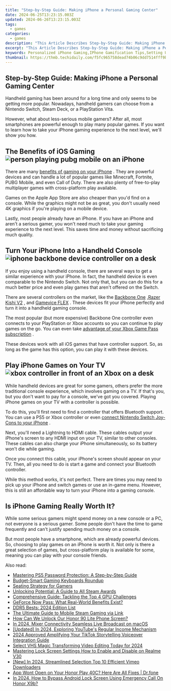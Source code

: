 ```yaml
---
title: "Step-by-Step Guide: Making iPhone a Personal Gaming Center"
date: 2024-06-25T13:23:15.003Z
updated: 2024-06-26T13:23:15.003Z
tags:
  - games
categories:
  - games
description: "This Article Describes Step-by-Step Guide: Making iPhone a Personal Gaming Center"
excerpt: "This Article Describes Step-by-Step Guide: Making iPhone a Personal Gaming Center"
keywords: Personalized iPhone Gaming,IPhone Gamification Tips,Setting Up iPhone for Games,Maximizing iPhone Gaming Performance,Gaming Center Setup Guide,Customize Your Phone for Gaming,IPhone as Primary Gaming Device
thumbnail: https://thmb.techidaily.com/f5fc965758dead74b06c9dd7514fff9b2e384059ddee924706920d8dd594b0c4.jpg
---
```


## Step-by-Step Guide: Making iPhone a Personal Gaming Center

 Handheld gaming has been around for a long time and only seems to be getting more popular. Nowadays, handheld gamers can choose from a Nintendo Switch, Steam Deck, or a PlayStation Vita.

 However, what about less-serious mobile gamers? After all, most smartphones are powerful enough to play many popular games. If you want to learn how to take your iPhone gaming experience to the next level, we'll show you how.

## The Benefits of iOS Gaming ![person playing pubg mobile on an iPhone](https://static1.makeuseofimages.com/wordpress/wp-content/uploads/2023/08/iphone-gameplay.jpg)

 There are many [benefits of gaming on your iPhone](https://www.makeuseof.com/reasons-to-game-on-iphone-pro-max/) . They are powerful devices and can handle a lot of popular games like Minecraft, Fortnite, PUBG Mobile, and even Call of Duty. There are also plenty of free-to-play multiplayer games with cross-platform play available.

 Games on the Apple App Store are also cheaper than you'd find on a console. While the graphics might not be as great, you don't usually need 4K graphics if you're playing on a mobile device.

 Lastly, most people already have an iPhone. If you have an iPhone and aren't a serious gamer, you won't need much to take your gaming experience to the next level. This saves time and money without sacrificing much quality.

## Turn Your iPhone Into a Handheld Console ![iphone backbone device controller on a desk](https://static1.makeuseofimages.com/wordpress/wp-content/uploads/2023/08/iphone-backbone-device-controller.jpg)

 If you enjoy using a handheld console, there are several ways to get a similar experience with your iPhone. In fact, the handheld device is even comparable to the Nintendo Switch. Not only that, but you can do this for a much better price and even play games that aren't offered on the Switch.

 There are several controllers on the market, like the [Backbone One](https://playbackbone.com/products/backbone-one/) ,[Razer Kishi V2](https://www.amazon.com/Razer-Mobile-Gaming-Controller-iPhone-Smartphone/dp/B0B16PJ31L/?tag=muo-v2-17ctmns-20&ascsubtag=UUmuoUeUpU2028571&asc%5Frefurl=https%3A%2F%2Fwww.makeuseof.com%2Fhow-to-turn-iphone-into-gaming-console%2F&asc%5Fcampaign=Evergreen) , and [Gamevice FLEX](https://gamevice.com/products/flex-for-iphone) . These devices fit your iPhone perfectly and turn it into a handheld gaming console.

 The most popular (but more expensive) Backbone One controller even connects to your PlayStation or Xbox accounts so you can continue to play games on the go. You can even take [advantage of your Xbox Game Pass subscription](https://www.makeuseof.com/reasons-to-get-xbox-game-pass/) .

 These devices work with all iOS games that have controller support. So, as long as the game has this option, you can play it with these devices.

## Play iPhone Games on Your TV ![xbox controller in front of an Xbox on a desk](https://static1.makeuseofimages.com/wordpress/wp-content/uploads/2023/08/xbox-controller.jpg)

 While handheld devices are great for some gamers, others prefer the more traditional console experience, which involves gaming on a TV. If that's you, but you don't want to pay for a console, we've got you covered. Playing iPhone games on your TV with a controller is possible.

 To do this, you'll first need to find a controller that offers Bluetooth support. You can use a PS5 or Xbox controller or even [connect Nintendo Switch Joy-Cons to your iPhone](https://www.makeuseof.com/how-to-connect-joy-cons-to-iphone/) .

 Next, you'll need a Lightning to HDMI cable. These cables output your iPhone's screen to any HDMI input on your TV, similar to other consoles. These cables can also charge your iPhone simultaneously, so its battery won't die while gaming.

 Once you connect this cable, your iPhone's screen should appear on your TV. Then, all you need to do is start a game and connect your Bluetooth controller.

 While this method works, it's not perfect. There are times you may need to pick up your iPhone and switch games or use an in-game menu. However, this is still an affordable way to turn your iPhone into a gaming console.

## Is iPhone Gaming Really Worth It?

 While some serious gamers might spend money on a new console or a PC, not everyone is a serious gamer. Some people don't have the time to game frequently and can't justify spending much money on a console.

 But most people have a smartphone, which are already powerful devices. So, choosing to play games on an iPhone is worth it. Not only is there a great selection of games, but cross-platform play is available for some, meaning you can play with your console friends.


<ins class="adsbygoogle"
     style="display:block"
     data-ad-format="autorelaxed"
     data-ad-client="ca-pub-7571918770474297"
     data-ad-slot="1223367746"></ins>



<ins class="adsbygoogle"
     style="display:block"
     data-ad-client="ca-pub-7571918770474297"
     data-ad-slot="8358498916"
     data-ad-format="auto"
     data-full-width-responsive="true"></ins>

<span class="atpl-alsoreadstyle">Also read:</span>
<div><ul>
<li><a href="https://games-able.techidaily.com/mastering-ps5-password-protection-a-step-by-step-guide/"><u>Mastering PS5 Password Protection: A Step-by-Step Guide</u></a></li>
<li><a href="https://games-able.techidaily.com/budget-smart-gaming-keyboards-roundup/"><u>Budget-Smart Gaming Keyboards Roundup</u></a></li>
<li><a href="https://games-able.techidaily.com/seating-strategy-for-gamers/"><u>Seating Strategy for Gamers</u></a></li>
<li><a href="https://games-able.techidaily.com/unlocking-potential-a-guide-to-all-steam-awards/"><u>Unlocking Potential: A Guide to All Steam Awards</u></a></li>
<li><a href="https://games-able.techidaily.com/comprehensive-guide-tackling-the-top-4-gpu-challenges/"><u>Comprehensive Guide: Tackling the Top 4 GPU Challenges</u></a></li>
<li><a href="https://games-able.techidaily.com/geforce-now-pass-what-real-world-benefits-exist/"><u>GeForce Now Pass: What Real-World Benefits Exist?</u></a></li>
<li><a href="https://games-able.techidaily.com/ddr5-bests-2024-edition-list/"><u>DDR5 Bests: 2024 Edition List</u></a></li>
<li><a href="https://games-able.techidaily.com/the-ultimate-guide-to-mobile-steam-gaming-via-link/"><u>The Ultimate Guide to Mobile Steam Gaming via Link</u></a></li>
<li><a href="https://unlock-android.techidaily.com/how-can-we-unlock-our-honor-90-lite-phone-screen-by-drfone-android/"><u>How Can We Unlock Our Honor 90 Lite Phone Screen?</u></a></li>
<li><a href="https://extra-skills.techidaily.com/in-2024-mixer-connectivity-seamless-live-broadcast-on-macos/"><u>In 2024, Mixer Connectivity  Seamless Live Broadcast on macOS</u></a></li>
<li><a href="https://facebook-video-share.techidaily.com/updated-in-2024-exploring-youtubes-regular-income-mechanism/"><u>[Updated] In 2024, Exploring YouTube's Regular Income Mechanism</u></a></li>
<li><a href="https://tiktok-videos.techidaily.com/2024-approved-amplifying-your-tiktok-storytelling-voiceover-integration-guide/"><u>2024 Approved  Amplifying Your TikTok Storytelling  Voiceover Integration Guide</u></a></li>
<li><a href="https://extra-guidance.techidaily.com/select-vhs-magic-transforming-video-editing-today-for-2024/"><u>Select VHS Magic  Transforming Video Editing Today for 2024</u></a></li>
<li><a href="https://easy-unlock-android.techidaily.com/mastering-lock-screen-settings-how-to-enable-and-disable-on-realme-v30-by-drfone-android/"><u>Mastering Lock Screen Settings How to Enable and Disable on Realme V30</u></a></li>
<li><a href="https://vimeo-videos.techidaily.com/new-in-2024-streamlined-selection-top-10-efficient-vimeo-downloaders/"><u>[New] In 2024, Streamlined Selection  Top 10 Efficient Vimeo Downloaders</u></a></li>
<li><a href="https://howto.techidaily.com/app-wont-open-on-your-honor-play-40c-here-are-all-fixes-drfone-by-drfone-fix-android-problems-fix-android-problems/"><u>App Wont Open on Your Honor Play 40C? Here Are All Fixes | Dr.fone</u></a></li>
<li><a href="https://easy-unlock-android.techidaily.com/in-2024-how-to-bypass-android-lock-screen-using-emergency-call-on-honor-x9b-by-drfone-android/"><u>In 2024, How to Bypass Android Lock Screen Using Emergency Call On Honor X9b?</u></a></li>
</ul></div>
